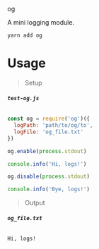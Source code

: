 og

A mini logging module.

`yarn add og`

# **Usage**

> Setup

###### **`test-og.js`**

```javascript
const og = require('og')({
  logPath: 'path/to/og/to',
  logFile: 'og_file.txt'
})

og.enable(process.stdout)

console.info('Hi, logs!')

og.disable(process.stdout)

console.info('Bye, logs!')
```

> Output
###### **`og_file.txt`**

```
Hi, logs!
```
